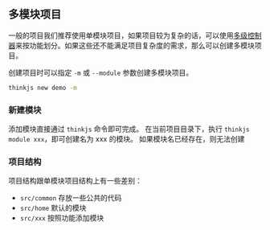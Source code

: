 ## 多模块项目

一般的项目我们推荐使用单模块项目，如果项目较为复杂的话，可以使用[多级控制器](/doc/3.0/controller.html#toc-04e)来按功能划分。如果这些还不能满足项目复杂度的需求，那么可以创建多模块项目。

创建项目时可以指定 `-m` 或 `--module` 参数创建多模块项目。

```sh
thinkjs new demo -m
```
### 新建模块

添加模块直接通过 `thinkjs` 命令即可完成。
在当前项目目录下，执行 `thinkjs module xxx`，即可创建名为 xxx 的模块。
如果模块名已经存在，则无法创建

### 项目结构

项目结构跟单模块项目结构上有一些差别：

* `src/common` 存放一些公共的代码
* `src/home` 默认的模块
* `src/xxx` 按照功能添加模块
